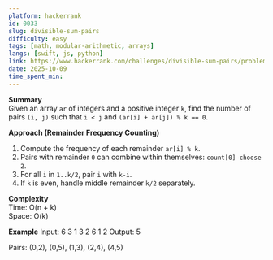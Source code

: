 ```yaml
---
platform: hackerrank
id: 0033
slug: divisible-sum-pairs
difficulty: easy
tags: [math, modular-arithmetic, arrays]
langs: [swift, js, python]
link: https://www.hackerrank.com/challenges/divisible-sum-pairs/problem
date: 2025-10-09
time_spent_min:
---
```


**Summary**  
Given an array `ar` of integers and a positive integer `k`, find the number of pairs `(i, j)` such that `i < j` and `(ar[i] + ar[j]) % k == 0`.

**Approach (Remainder Frequency Counting)**  
1. Compute the frequency of each remainder `ar[i] % k`.  
2. Pairs with remainder `0` can combine within themselves: `count[0] choose 2`.  
3. For all `i` in `1..k/2`, pair `i` with `k-i`.  
4. If `k` is even, handle middle remainder `k/2` separately.  

**Complexity**  
Time: O(n + k)  
Space: O(k)

**Example**
Input:
6 3
1 3 2 6 1 2
Output:
5

Pairs: (0,2), (0,5), (1,3), (2,4), (4,5)